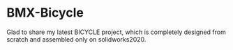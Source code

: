 # BMX-Bicycle
Glad to share my latest BICYCLE project, which is completely designed from scratch and assembled only on solidworks2020.
